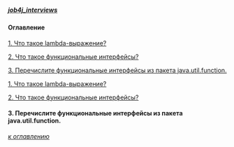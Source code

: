 ##### [job4j_interviews](https://github.com/shaporen/job4j_interviews/blob/main/README.md)
#### Оглавление
[1. Что такое lambda-выражение?](#1-Что-такое-lambda---выражение)

[2. Что такое функциональные интерфейсы?](#2-Что-такое-функциональные-интерфейсы)

[3. Перечислите функциональные интерфейсы из пакета java.util.function.](#3-Перечислите-функциональные-интерфейсы-из-пакета-javautilfunction)

[](#)

[](#)

[](#)

[](#)

[](#)

[](#)

[](#)

[](#)

[](#)

[](#)

[](#)

[](#)

[](#)

[](#)

[](#)

[](#)

[](#)

[1. Что такое lambda-выражение?](#1-Что-такое-lambda---выражение)

[2. Что такое функциональные интерфейсы?](#2-Что-такое-функциональные-интерфейсы)

#### 3. Перечислите функциональные интерфейсы из пакета java.util.function.
[_к оглавлению_](#Оглавление)
